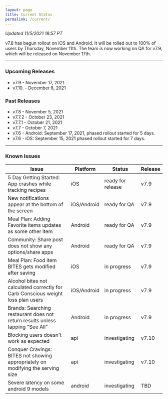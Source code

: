 ```yaml
---
layout: page
title: Current Status
permalink: /current/
---
```


_Updated 11/5/2021 18:57 PT_

v7.8 has begun rollout on iOS and Android. It will be rolled out to 100% of users by Thursday, November 11th. The team is now working on QA for v7.9, which will be released on November 17th.

***

### Upcoming Releases
- v7.9    - November 17, 2021
- v7.10.  - December 8, 2021
 
### Past Releases
- v7.8    - November 5, 2021
- v7.7.2  - October 23, 2021
- v7.7.1  - October 21, 2021
- v7.7    - October 7, 2021
- v7.6    - Android: September 17, 2021, phased rollout started for 5 days.
- v7.6    - iOS: September 15, 2021 phased rollout started for 7 days.

***

### Known Issues

|Issue                          |Platform   | Status    | Release           |
| ---                           | ---       | ---       | ---               |
|5 Day Getting Started: App crashes while tracking recipes |iOS|ready for release| v7.9|
|New notifications appear at the bottom of the screen |iOS/Android|ready for QA| v7.9|
|Meal Plan: Adding Favorite items updates as some other item|Android|ready for QA| v7.9|
|Community: Share post does not show any options/share apps|Android|ready for QA| v7.9|
|Meal Plan: Food item BITES gets modified after saving|iOS|in progress| v7.9|
|Alcohol bites not calculated correctly for Carb Conscious weight loss plan users |iOS/Android|in progress| v7.9|
|Brands: Searching restaurant does not return results unless tapping "See All"|Android|in progress| v7.9|
|Blocking users doesn't work as expected|api|investigating| v7.10|
|Conquer Cravings: BITES not showing appropriately on modifying the serving size|api|investigating| v7.10|
|Severe latency on some android 9 models|android|investigating| TBD|
